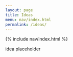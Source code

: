 ```yaml
---
layout: page
title: Ideas
menu: nav/index.html
permalink: /ideas/
---
```

{% include nav/index.html %}


idea placeholder 
